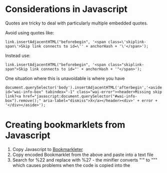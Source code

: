 # Considerations in Javascript

Quotes are tricky to deal with particularly multiple embedded quotes.

Avoid using quotes like:

  ```link.insertAdjacentHTML("beforebegin", '<span class=\'skiplink-span\'>Skip link connects to id=\'' + anchorHash + '\'</span>');```

Instead use:

  ```link.insertAdjacentHTML("beforebegin", '<span class="skiplink-span">Skip link connects to id="' + anchorHash + '"</span>');```
  
One situation where this is unavoidable is where you have 

  ```document.querySelector('body').insertAdjacentHTML('afterbegin','<aside id="wai-info-box" tabindex="-1" class="wai-error"><header>Missing skip link?<a href="javascript:document.querySelector("#wai-info-box").remove();" aria-label="dismiss">X</a></header><div>' + error + '</div></aside>');```
# Creating bookmarklets from Javascript

1. Copy Javascript to [Bookmarkleter](https://chriszarate.github.io/bookmarkleter/#1)
2. Copy encoded Bookmarklet from the above and paste into a text file
3. Search for \%22 and replace with %27 - the minifier converts "\'" to "\"" which causes problems when the code is copied into the 
